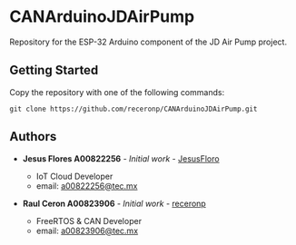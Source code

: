 # CANArduinoJDAirPump

Repository for the ESP-32 Arduino component of the JD Air Pump project.

## Getting Started

Copy the repository with one of the following commands:

```
git clone https://github.com/receronp/CANArduinoJDAirPump.git
```

## Authors

* **Jesus Flores A00822256** - *Initial work* - [JesusFloro](https://github.com/JesusFloro)
    - IoT Cloud Developer 
    - email: a00822256@tec.mx

* **Raul Ceron A00823906** - *Initial work* - [receronp](https://github.com/receronp)
    - FreeRTOS & CAN Developer 
    - email: a00823906@tec.mx
